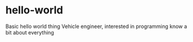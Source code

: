 # hello-world
Basic hello world thing
Vehicle engineer, interested in programming know a bit about everything
